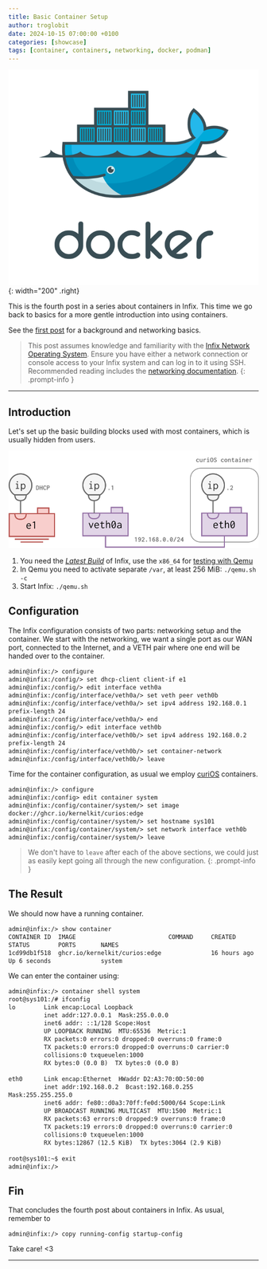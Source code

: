 ```yaml
---
title: Basic Container Setup
author: troglobit
date: 2024-10-15 07:00:00 +0100
categories: [showcase]
tags: [container, containers, networking, docker, podman]
---
```


![Docker whale](/assets/img/docker.webp){: width="200" .right}

This is the fourth post in a series about containers in Infix.  This
time we go back to basics for a more gentle introduction into using
containers.

See the [first post][1] for a background and networking basics.

> This post assumes knowledge and familiarity with the [Infix Network
> Operating System](https://kernelkit.github.io/).  Ensure you have
> either a network connection or console access to your Infix system and
> can log in to it using SSH.  Recommended reading includes the
> [networking documentation][0].
{: .prompt-info }

----


## Introduction

Let's set up the basic building blocks used with most containers, which
is usually hidden from users.

![](/assets/img/basic-docker-veth.svg)

 1. You need the [*Latest
    Build*](https://github.com/kernelkit/infix/releases/tag/latest) of
    Infix, use the `x86_64` for [testing with
    Qemu](https://github.com/kernelkit/infix/blob/main/doc/virtual.md)
 2. In Qemu you need to activate separate `/var`, at least 256 MiB: `./qemu.sh -c`
 3. Start Infix: `./qemu.sh`


## Configuration

The Infix configuration consists of two parts: networking setup and the
container.  We start with the networking, we want a single port as our
WAN port, connected to the Internet, and a VETH pair where one end will
be handed over to the container.

```console
admin@infix:/> configure
admin@infix:/config/> set dhcp-client client-if e1
admin@infix:/config/> edit interface veth0a
admin@infix:/config/interface/veth0a/> set veth peer veth0b
admin@infix:/config/interface/veth0a/> set ipv4 address 192.168.0.1 prefix-length 24
admin@infix:/config/interface/veth0a/> end
admin@infix:/config/> edit interface veth0b
admin@infix:/config/interface/veth0b/> set ipv4 address 192.168.0.2 prefix-length 24
admin@infix:/config/interface/veth0b/> set container-network
admin@infix:/config/interface/veth0b/> leave
```

Time for the container configuration, as usual we employ [curiOS][2]
containers.

```console
admin@infix:/> configure
admin@infix:/config> edit container system
admin@infix:/config/container/system/> set image docker://ghcr.io/kernelkit/curios:edge
admin@infix:/config/container/system/> set hostname sys101
admin@infix:/config/container/system/> set network interface veth0b
admin@infix:/config/container/system/> leave
```

> We don't have to `leave` after each of the above sections, we could
> just as easily kept going all through the new configuration.
{: .prompt-info }


## The Result

We should now have a running container.

```console
admin@infix:/> show container 
CONTAINER ID  IMAGE                          COMMAND     CREATED       STATUS        PORTS       NAMES
1cd99db1f518  ghcr.io/kernelkit/curios:edge              16 hours ago  Up 6 seconds              system
```

We can enter the container using:

```console
admin@infix:/> container shell system
root@sys101:/# ifconfig
lo        Link encap:Local Loopback
          inet addr:127.0.0.1  Mask:255.0.0.0
          inet6 addr: ::1/128 Scope:Host
          UP LOOPBACK RUNNING  MTU:65536  Metric:1
          RX packets:0 errors:0 dropped:0 overruns:0 frame:0
          TX packets:0 errors:0 dropped:0 overruns:0 carrier:0
          collisions:0 txqueuelen:1000 
          RX bytes:0 (0.0 B)  TX bytes:0 (0.0 B)

eth0      Link encap:Ethernet  HWaddr D2:A3:70:0D:50:00
          inet addr:192.168.0.2  Bcast:192.168.0.255  Mask:255.255.255.0
          inet6 addr: fe80::d0a3:70ff:fe0d:5000/64 Scope:Link
          UP BROADCAST RUNNING MULTICAST  MTU:1500  Metric:1
          RX packets:63 errors:0 dropped:9 overruns:0 frame:0
          TX packets:19 errors:0 dropped:0 overruns:0 carrier:0
          collisions:0 txqueuelen:1000 
          RX bytes:12867 (12.5 KiB)  TX bytes:3064 (2.9 KiB)

root@sys101:~$ exit
admin@infix:/> 
```

## Fin

That concludes the fourth post about containers in Infix.  As usual,
remember to

```console
admin@infix:/> copy running-config startup-config
```

Take care! <3

----

[0]: https://github.com/kernelkit/infix/blob/main/doc/networking.md
[1]: /posts/containers/
[2]: https://github.com/kernelkit/curiOS/
[3]: https://en.wikipedia.org/wiki/Network_address_translation
[4]: https://github.com/kernelkit/infix/blob/main/doc/cli/text-editor.md
[5]: https://wiki.nftables.org/wiki-nftables/index.php/Main_Page
